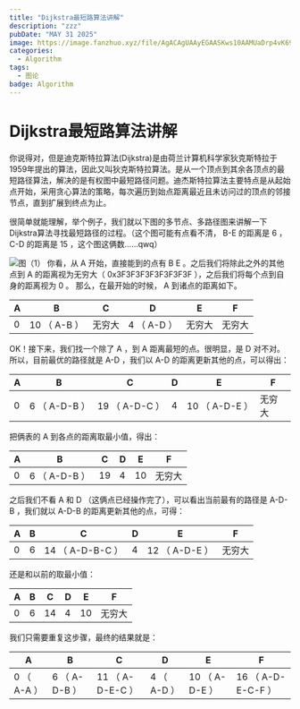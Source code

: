 ```yaml
---
title: "Dijkstra最短路算法讲解"
description: "zzz"
pubDate: "MAY 31 2025"
image: https://image.fanzhuo.xyz/file/AgACAgUAAyEGAASKws10AAMUaDrp4vK69On9IzL2uPaXoFU-B9sAAkTKMRupmthV8ILEvcQlrd4BAAMCAAN4AAM2BA.png
categories:
  - Algorithm
tags:
  - 图论
badge: Algorithm
---
```


# Dijkstra最短路算法讲解
你说得对，但是迪克斯特拉算法(Dijkstra)是由荷兰计算机科学家狄克斯特拉于1959年提出的算法，因此又叫狄克斯特拉算法。是从一个顶点到其余各顶点的最短路径算法，解决的是有权图中最短路径问题。迪杰斯特拉算法主要特点是从起始点开始，采用贪心算法的策略，每次遍历到始点距离最近且未访问过的顶点的邻接节点，直到扩展到终点为止。

很简单就能理解，举个例子，我们就以下图的多节点、多路径图来讲解一下Dijkstra算法寻找最短路径的过程。（这个图可能有点看不清， B-E 的距离是 6 ， C-D 的距离是 15 ，这个图这俩数……qwq）

![图（1）](https://image.fanzhuo.xyz/file/AgACAgUAAyEGAASKws10AAMUaDrp4vK69On9IzL2uPaXoFU-B9sAAkTKMRupmthV8ILEvcQlrd4BAAMCAAN4AAM2BA.png "图（1）")
你看，从 A 开始，直接能到的点有 B E 。之后我们将除此之外的其他点到 A 的距离视为无穷大（ 0x3F3F3F3F3F3F3F3F ），之后我们将每个点到自身的距离视为 0 。
那么，在最开始的时候， A 到诸点的距离如下。

| A | B | C | D | E | F |
| ------------ | ------------ | ------------ | ------------ | ------------ | ------------ |
| 0 | 10 （ A-B ） | 无穷大 | 4 （ A-D ） | 无穷大 | 无穷大 |

OK！接下来，我们找一个除了 A ，到 A 距离最短的点。很明显，是 D 对不对。
所以，目前最优的路径就是 A-D ，我们以 A-D 的距离更新其他的点，可以得出：

| A | B | C | D | E | F |
| ------------ | ------------ | ------------ | ------------ | ------------ | ------------ |
| 0 | 6 （ A-D-B ） | 19 （ A-D-C ） | 4 | 10 （ A-D-E ） | 无穷大 |

把俩表的 A 到各点的距离取最小值，得出：

| A | B | C | D | E | F |
| ------------ | ------------ | ------------ | ------------ | ------------ | ------------ |
| 0 | 6 （ A-D-B ） | 19 | 4 | 10 | 无穷大 |

之后我们不看 A 和 D （这俩点已经操作完了），可以看出当前最有的路径是 A-D-B ，我们就以 A-D-B 的距离更新其他的点，可得：

| A | B | C | D | E | F |
| ------------ | ------------ | ------------ | ------------ | ------------ | ------------ |
| 0 | 6 | 14 （ A-D-B-C ） | 4 | 12 （ A-D-E ） | 无穷大 |

还是和以前的取最小值：

| A | B | C | D | E | F |
| ------------ | ------------ | ------------ | ------------ | ------------ | ------------ |
| 0 | 6 | 14 | 4 | 10 | 无穷大 |

我们只需要重复这步骤，最终的结果就是：

| A | B | C | D | E | F |
| ------------ | ------------ | ------------ | ------------ | ------------ | ------------ |
| 0 （ A-A ） | 6 （ A-D-B ） | 11 （ A-D-E-C ） | 4 （ A-D ） | 10 （ A-D-E ） | 16 （ A-D-E-C-F ） |
